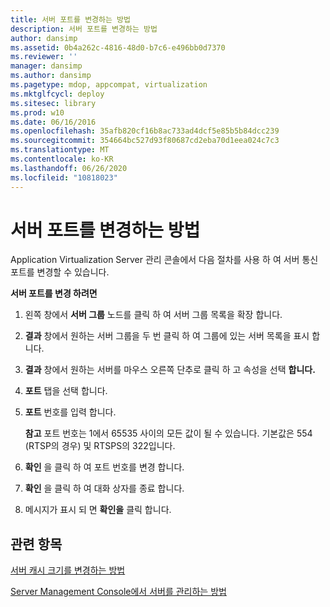 ```yaml
---
title: 서버 포트를 변경하는 방법
description: 서버 포트를 변경하는 방법
author: dansimp
ms.assetid: 0b4a262c-4816-48d0-b7c6-e496bb0d7370
ms.reviewer: ''
manager: dansimp
ms.author: dansimp
ms.pagetype: mdop, appcompat, virtualization
ms.mktglfcycl: deploy
ms.sitesec: library
ms.prod: w10
ms.date: 06/16/2016
ms.openlocfilehash: 35afb820cf16b8ac733ad4dcf5e85b5b84dcc239
ms.sourcegitcommit: 354664bc527d93f80687cd2eba70d1eea024c7c3
ms.translationtype: MT
ms.contentlocale: ko-KR
ms.lasthandoff: 06/26/2020
ms.locfileid: "10818023"
---
```

# 서버 포트를 변경하는 방법


Application Virtualization Server 관리 콘솔에서 다음 절차를 사용 하 여 서버 통신 포트를 변경할 수 있습니다.

**서버 포트를 변경 하려면**

1.  왼쪽 창에서 **서버 그룹** 노드를 클릭 하 여 서버 그룹 목록을 확장 합니다.

2.  **결과** 창에서 원하는 서버 그룹을 두 번 클릭 하 여 그룹에 있는 서버 목록을 표시 합니다.

3.  **결과** 창에서 원하는 서버를 마우스 오른쪽 단추로 클릭 하 고 속성을 선택 **합니다.**

4.  **포트** 탭을 선택 합니다.

5.  **포트** 번호를 입력 합니다.

    **참고**  포트 번호는 1에서 65535 사이의 모든 값이 될 수 있습니다. 기본값은 554 (RTSP의 경우) 및 RTSPS의 322입니다.

     

6.  **확인** 을 클릭 하 여 포트 번호를 변경 합니다.

7.  **확인** 을 클릭 하 여 대화 상자를 종료 합니다.

8.  메시지가 표시 되 면 **확인을** 클릭 합니다.

## 관련 항목


[서버 캐시 크기를 변경하는 방법](how-to-change-the-server-cache-size.md)

[Server Management Console에서 서버를 관리하는 방법](how-to-manage-servers-in-the-server-management-console.md)

 

 





